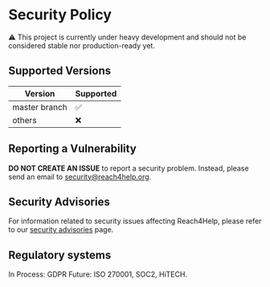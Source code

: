 # Security Policy

:warning: This project is currently under heavy development and should not be
considered stable nor production-ready yet.

## Supported Versions

| Version         | Supported          |
| --------------- | ------------------ |
| master branch   | :white_check_mark: |
| others          | :x:                |


## Reporting a Vulnerability

**DO NOT CREATE AN ISSUE** to report a security problem. 
Instead, please send an email to [security@reach4help.org](mailto:security@reach4help.org).

## Security Advisories

For information related to security issues affecting Reach4Help, please refer to our 
[security advisories](https://github.com/reach4help/reach4help/security/advisories) page.

## Regulatory systems

In Process: GDPR
Future: ISO 270001, SOC2, HiTECH.
